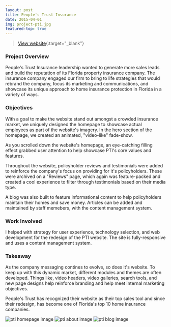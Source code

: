 ```yaml
---
layout: post
title: People's Trust Insurance
date: 2015-04-01
img: project-pti.jpg
featured-top: true
---
```


> <span class="lnr lnr-exit-up"></span> [View website](https://peoplestrustinsurance.com){:target="_blank"}

### Project Overview
People's Trust Insurance leadership wanted to generate more sales leads and build the reputation of its Florida property insurance company. The insurance company engaged our firm to bring to life strategies that would rebrand the company, focus its marketing and communications, and showcase its unique approach to home insurance protection in Florida in a variety of ways.

### Objectives
With a goal to make the website stand out amongst a crowded insurance market, we uniquely designed the homepage to showcase actual employees as part of the website's imagery. In the hero section of the homepage, we created an animated, "video-like" fade-show.

As you scrolled down the website's homepage, an eye-catching filling effect grabbed user attention to help showcase PTI's core values and features. 

Throughout the website, policyholder reviews and testimonials were added to reinforce the company's focus on providing for it's policyholders. These were archived on a "Reviews" page, which again was feature-packed and created a cool experience to filter through testimonials based on their media type.

A blog was also built to feature informational content to help policyholders maintain their homes and save money. Articles can be added and maintained by staff memebers, with the content management system.

### Work Involved
I helped with strategy for user experience, technology selection, and web development for the redesign of the PTI website. The site is fully-responsive and uses a content management system. 


### Takeaway
As the company messaging contines to evolve, so does it's website. To keep up with this dynamic market, different modules and themes are often developed. Things like, video headers, video galleries, search tools, and new page designs help reinforce branding and help meet internal marketing objectives. 

People's Trust has recognized their website as their top sales tool and since their redesign, has become one of Florida's top 10 home insurance companies.

![pti homepage image](/assets/project-pti-home.png)
![pti about image](/assets/project-pti-about.png)
![pti blog image](/assets/project-pti-blog.png)

 
